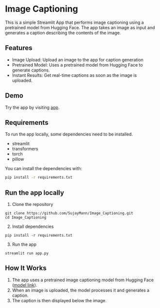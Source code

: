 # Image Captioning

This is a simple Streamlit App that performs image captioning using a pretrained model from Hugging Face. The app takes an image as input and generates a caption describing the contents of the image. 

## Features

* Image Upload: Upload an image to the app for caption generation
* Pretrained Model: Uses a pretrained model from Hugging Face to generate captions.
* Instant Results: Get real-time captions as soon as the image is uploaded.

## Demo

Try the app by visiting [app](https://image-caption-generator-hf.streamlit.app).

## Requirements

To run the app locally, some dependencies need to be installed.
* streamlit
* transformers
* torch
* pillow

You can install the dependencies with:
```cmd
pip install -r requirements.txt
```

## Run the app locally

1. Clone the repository
```
git clone https://github.com/SujayMann/Image_Captioning.git
cd Image_Captioning
```
2. Install dependencies
```
pip install -r requirements.txt
```
3. Run the app
```
streamlit run app.py
```

## How It Works
1. The app uses a pretrained image captioning model from Hugging Face ([model link](https://huggingface.co/Salesforce/blip-image-captioning-base)).
2. When an image is uploaded, the model processes it and generates a caption.
3. The caption is then displayed below the image.  
